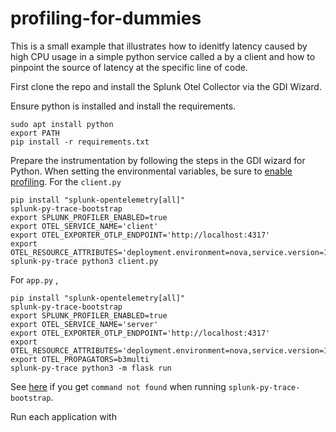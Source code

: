 # profiling-for-dummies

This is a small example that illustrates how to idenitfy latency caused by high CPU usage in a simple python service called a by a client and how to pinpoint the source of latency at the specific line of code.

First clone the repo and install the Splunk Otel Collector via the GDI Wizard.

Ensure python is installed and install the requirements.

```
sudo apt install python
export PATH
pip install -r requirements.txt
```

Prepare the instrumentation by following the steps in the GDI wizard for Python. When setting the environmental variables, be sure to [enable profiling](https://docs.splunk.com/observability/en/gdi/get-data-in/application/python/instrumentation/instrument-python-application.html#activate-alwayson-profiling). For the `client.py`

```
pip install "splunk-opentelemetry[all]"
splunk-py-trace-bootstrap
export SPLUNK_PROFILER_ENABLED=true
export OTEL_SERVICE_NAME='client'
export OTEL_EXPORTER_OTLP_ENDPOINT='http://localhost:4317'
export OTEL_RESOURCE_ATTRIBUTES='deployment.environment=nova,service.version=1'
splunk-py-trace python3 client.py
```

For `app.py` ,

```
pip install "splunk-opentelemetry[all]"
splunk-py-trace-bootstrap
export SPLUNK_PROFILER_ENABLED=true
export OTEL_SERVICE_NAME='server'
export OTEL_EXPORTER_OTLP_ENDPOINT='http://localhost:4317'
export OTEL_RESOURCE_ATTRIBUTES='deployment.environment=nova,service.version=1'
export OTEL_PROPAGATORS=b3multi
splunk-py-trace python3 -m flask run
```

See [here](https://docs.splunk.com/observability/en/gdi/get-data-in/application/python/troubleshooting/common-python-troubleshooting.html#check-that-your-pip-install-directory-is-in-path) if you get `command not found` when running `splunk-py-trace-bootstrap`.


Run each application with 
